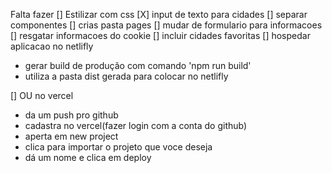 Falta fazer
[] Estilizar com css
[X] input de texto para cidades
[] separar componentes
[] crias pasta pages
[] mudar de formulario para informacoes
[] resgatar informacoes do cookie
[] incluir cidades favoritas
[] hospedar aplicacao no netlifly
- gerar build de produção com comando 'npm run build'
- utiliza a pasta dist gerada para colocar no netlifly 

[] OU no vercel
- da um push pro github
- cadastra no vercel(fazer login com a conta do github)
- aperta em new project
- clica para importar o projeto que voce deseja
- dá um nome e clica em deploy
